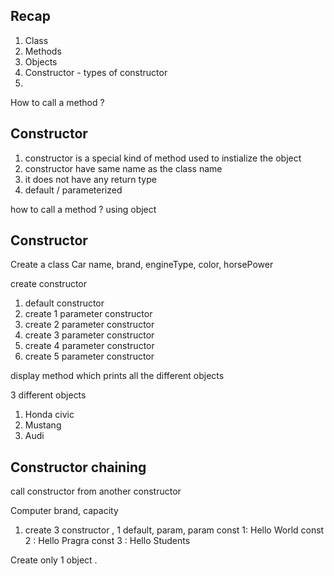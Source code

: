 ## Recap 
1. Class 
2. Methods 
3. Objects 
4. Constructor - types of constructor
5. 



How to call a method ?


## Constructor 

1. constructor is a special kind of method used to instialize the object
2. constructor have same name as the class name 
3. it does not have any return type 
4. default /  parameterized

how to call a method ? 
using object 



## Constructor 
Create a class 
Car 
name, brand, engineType, color, horsePower

create constructor 
1. default constructor 
2. create 1 parameter constructor 
2. create 2 parameter constructor 
2. create 3 parameter constructor 
2. create 4 parameter constructor 
2. create 5 parameter constructor 


display method 
which prints all the different objects

3 different objects
1. Honda civic
2. Mustang
3. Audi





## Constructor chaining 

call constructor from another constructor


Computer 
brand, capacity 

1. create 3 constructor , 1 default, param, param
const 1: Hello World
const 2 : Hello Pragra
const 3  : Hello Students

Create only 1 object .





